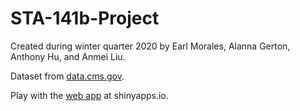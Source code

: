 # STA-141b-Project
Created during winter quarter 2020 by Earl Morales, Alanna Gerton, Anthony Hu, and Anmei Liu.

Dataset from [data.cms.gov](https://data.cms.gov/Medicare-Inpatient/Inpatient-Prospective-Payment-System-IPPS-Provider/97k6-zzx3).

Play with the [web app](https://anmeiliu.shinyapps.io/shinyapp/) at shinyapps.io.
